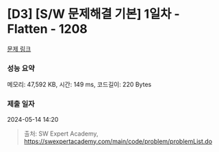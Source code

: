 # [D3] [S/W 문제해결 기본] 1일차 - Flatten - 1208 

[문제 링크](https://swexpertacademy.com/main/code/problem/problemDetail.do?contestProbId=AV139KOaABgCFAYh) 

### 성능 요약

메모리: 47,592 KB, 시간: 149 ms, 코드길이: 220 Bytes

### 제출 일자

2024-05-14 14:20



> 출처: SW Expert Academy, https://swexpertacademy.com/main/code/problem/problemList.do